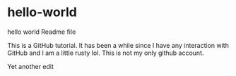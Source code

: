 # hello-world
hello world Readme file

This is a GitHub tutorial.
It has been a while since I have any interaction with GitHub and I am a little rusty lol.
This is not my only github account.

Yet another edit
